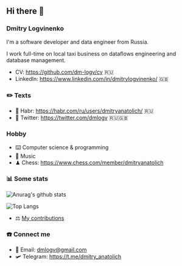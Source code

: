 ## Hi there 👋

### Dmitry Logvinenko

I'm a software developer and data engineer from Russia. 

I work full-time on local taxi business on dataflows engineering and database management.


- CV: https://github.com/dm-logv/cv 🇷🇺
- LinkedIn: https://www.linkedin.com/in/dmitrylogvinenko/ 🇬🇧


### ✏️ Texts

- 📝 Habr: https://habr.com/ru/users/dmitryanatolich/ 🇷🇺
- 🦉 Twitter: https://twitter.com/dmlogv 🇷🇺🇬🇧


### Hobby

- ⌨️ Computer science & programming
- 🎼 Music 
-  ♟ Chess: https://www.chess.com/member/dmitryanatolich


### 📊 Some stats

![Anurag's github stats](https://github-readme-stats.vercel.app/api?hide_border=true&show_icons=true&count_private=true&username=dm-logv)

![Top Langs](https://github-readme-stats.vercel.app/api/top-langs/?hide_border=true&layout=compact&username=dm-logv)

- ⚖️ [My contributions](https://github.com/pulls?q=author%3Adm-logv+-user%3Adm-logv)


### ☎️ Connect me

- 📧 Email: dmlogv@gmail.com
- 🛩 Telegram: https://t.me/dmitry_anatolich
